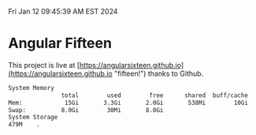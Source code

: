 Fri Jan 12 09:45:39 AM EST 2024

# Angular Fifteen


This project is live at [https://angularsixteen.github.io](https://angularsixteen.github.io "fifteen!") thanks to Github.

```bash
System Memory
               total        used        free      shared  buff/cache   available
Mem:            15Gi       3.3Gi       2.0Gi       538Mi        10Gi        11Gi
Swap:          8.0Gi        30Mi       8.0Gi
System Storage
479M	.

